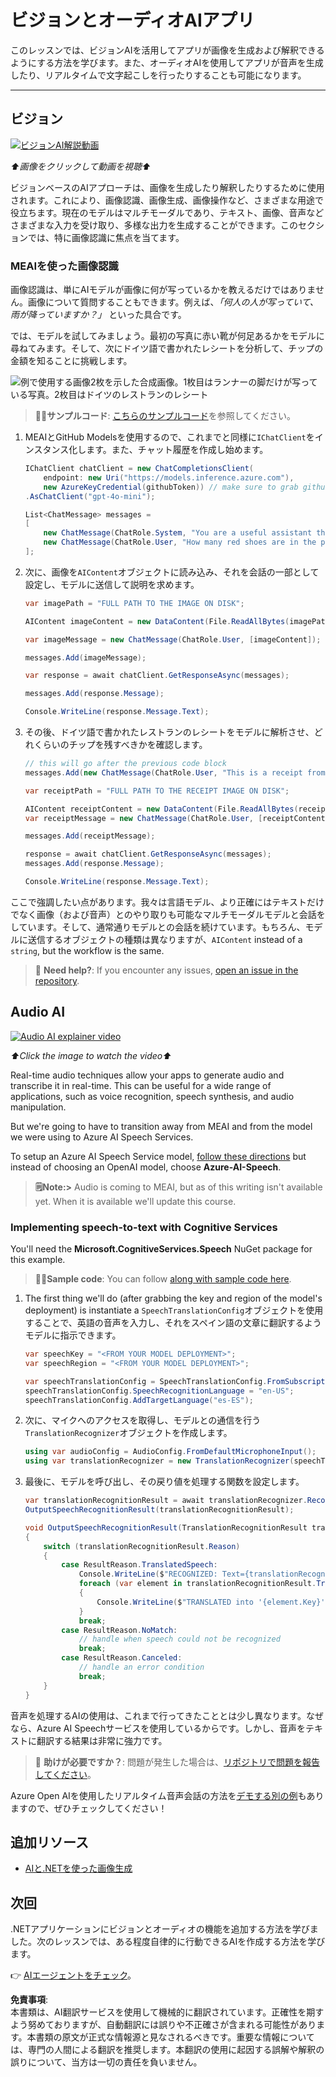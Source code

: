 # ビジョンとオーディオAIアプリ

このレッスンでは、ビジョンAIを活用してアプリが画像を生成および解釈できるようにする方法を学びます。また、オーディオAIを使用してアプリが音声を生成したり、リアルタイムで文字起こしを行ったりすることも可能になります。

---

## ビジョン

[![ビジョンAI解説動画](https://img.youtube.com/vi/QXbASt1KXuw/0.jpg)](https://youtu.be/QXbASt1KXuw?feature=shared)

_⬆️画像をクリックして動画を視聴⬆️_

ビジョンベースのAIアプローチは、画像を生成したり解釈したりするために使用されます。これにより、画像認識、画像生成、画像操作など、さまざまな用途で役立ちます。現在のモデルはマルチモーダルであり、テキスト、画像、音声などさまざまな入力を受け取り、多様な出力を生成することができます。このセクションでは、特に画像認識に焦点を当てます。

### MEAIを使った画像認識

画像認識は、単にAIモデルが画像に何が写っているかを教えるだけではありません。画像について質問することもできます。例えば、_「何人の人が写っていて、雨が降っていますか？」_ といった具合です。

では、モデルを試してみましょう。最初の写真に赤い靴が何足あるかをモデルに尋ねてみます。そして、次にドイツ語で書かれたレシートを分析して、チップの金額を知ることに挑戦します。

![例で使用する画像2枚を示した合成画像。1枚目はランナーの脚だけが写っている写真。2枚目はドイツのレストランのレシート](../../../translated_images/example-visual-image.e2fc4ffa5f01b3d65bb9bd5d23eebf97513bf486b761209b28fea06b63a11f6c.ja.png)

> 🧑‍💻**サンプルコード**: [こちらのサンプルコード](../../../03-CoreGenerativeAITechniques/src/Vision-01MEAI-GitHubModels)を参照してください。

1. MEAIとGitHub Modelsを使用するので、これまでと同様に`IChatClient`をインスタンス化します。また、チャット履歴を作成し始めます。

    ```csharp
    IChatClient chatClient = new ChatCompletionsClient(
        endpoint: new Uri("https://models.inference.azure.com"),
        new AzureKeyCredential(githubToken)) // make sure to grab githubToken from the secrets or environment
    .AsChatClient("gpt-4o-mini");

    List<ChatMessage> messages = 
    [
        new ChatMessage(ChatRole.System, "You are a useful assistant that describes images using a direct style."),
        new ChatMessage(ChatRole.User, "How many red shoes are in the photo?") // we'll start with the running photo
    ];
    ```

1. 次に、画像を`AIContent`オブジェクトに読み込み、それを会話の一部として設定し、モデルに送信して説明を求めます。

    ```csharp
    var imagePath = "FULL PATH TO THE IMAGE ON DISK";

    AIContent imageContent = new DataContent(File.ReadAllBytes(imagePath), "image/jpeg"); // the important part here is that we're loading it in bytes. The image could come from anywhere.

    var imageMessage = new ChatMessage(ChatRole.User, [imageContent]);

    messages.Add(imageMessage);

    var response = await chatClient.GetResponseAsync(messages);

    messages.Add(response.Message);

    Console.WriteLine(response.Message.Text);
    ```

1. その後、ドイツ語で書かれたレストランのレシートをモデルに解析させ、どれくらいのチップを残すべきかを確認します。

    ```csharp
    // this will go after the previous code block
    messages.Add(new ChatMessage(ChatRole.User, "This is a receipt from a lunch. I had the sausage. How much of a tip should I leave?"));

    var receiptPath = "FULL PATH TO THE RECEIPT IMAGE ON DISK";

    AIContent receiptContent = new DataContent(File.ReadAllBytes(receiptPath), "image/jpeg");
    var receiptMessage = new ChatMessage(ChatRole.User, [receiptContent]);

    messages.Add(receiptMessage);

    response = await chatClient.GetResponseAsync(messages);
    messages.Add(response.Message);

    Console.WriteLine(response.Message.Text);
    ```

ここで強調したい点があります。我々は言語モデル、より正確にはテキストだけでなく画像（および音声）とのやり取りも可能なマルチモーダルモデルと会話をしています。そして、通常通りモデルとの会話を続けています。もちろん、モデルに送信するオブジェクトの種類は異なりますが、`AIContent` instead of a `string`, but the workflow is the same.

> 🙋 **Need help?**: If you encounter any issues, [open an issue in the repository](https://github.com/microsoft/Generative-AI-for-beginners-dotnet/issues/new).

## Audio AI

[![Audio AI explainer video](https://img.youtube.com/vi/fuquPXRNqCo/0.jpg)](https://youtu.be/fuquPXRNqCo?feature=shared)

_⬆️Click the image to watch the video⬆️_

Real-time audio techniques allow your apps to generate audio and transcribe it in real-time. This can be useful for a wide range of applications, such as voice recognition, speech synthesis, and audio manipulation.

But we're going to have to transition away from MEAI and from the model we were using to Azure AI Speech Services.

To setup an Azure AI Speech Service model, [follow these directions](../02-SetupDevEnvironment/getting-started-azure-openai.md) but instead of choosing an OpenAI model, choose **Azure-AI-Speech**.

> **🗒️Note:>** Audio is coming to MEAI, but as of this writing isn't available yet. When it is available we'll update this course.

### Implementing speech-to-text with Cognitive Services

You'll need the **Microsoft.CognitiveServices.Speech** NuGet package for this example.

> 🧑‍💻**Sample code**: You can follow [along with sample code here](../../../03-CoreGenerativeAITechniques/src/Audio-01-SpeechMic).

1. The first thing we'll do (after grabbing the key and region of the model's deployment) is instantiate a `SpeechTranslationConfig`オブジェクトを使用することで、英語の音声を入力し、それをスペイン語の文章に翻訳するようモデルに指示できます。

    ```csharp
    var speechKey = "<FROM YOUR MODEL DEPLOYMENT>";
    var speechRegion = "<FROM YOUR MODEL DEPLOYMENT>";

    var speechTranslationConfig = SpeechTranslationConfig.FromSubscription(speechKey, speechRegion);
    speechTranslationConfig.SpeechRecognitionLanguage = "en-US";
    speechTranslationConfig.AddTargetLanguage("es-ES");
    ```

1. 次に、マイクへのアクセスを取得し、モデルとの通信を行う`TranslationRecognizer`オブジェクトを作成します。

    ```csharp
    using var audioConfig = AudioConfig.FromDefaultMicrophoneInput();
    using var translationRecognizer = new TranslationRecognizer(speechTranslationConfig, audioConfig);
    ```

1. 最後に、モデルを呼び出し、その戻り値を処理する関数を設定します。
   
    ```csharp
    var translationRecognitionResult = await translationRecognizer.RecognizeOnceAsync();
    OutputSpeechRecognitionResult(translationRecognitionResult);

    void OutputSpeechRecognitionResult(TranslationRecognitionResult translationRecognitionResult)
    {
        switch (translationRecognitionResult.Reason)
        {
            case ResultReason.TranslatedSpeech:
                Console.WriteLine($"RECOGNIZED: Text={translationRecognitionResult.Text}");
                foreach (var element in translationRecognitionResult.Translations)
                {
                    Console.WriteLine($"TRANSLATED into '{element.Key}': {element.Value}");
                }
                break;
            case ResultReason.NoMatch:
                // handle when speech could not be recognized
                break;
            case ResultReason.Canceled:
                // handle an error condition
                break;
        }
    }
    ```

音声を処理するAIの使用は、これまで行ってきたこととは少し異なります。なぜなら、Azure AI Speechサービスを使用しているからです。しかし、音声をテキストに翻訳する結果は非常に強力です。

> 🙋 **助けが必要ですか？**: 問題が発生した場合は、[リポジトリで問題を報告してください](https://github.com/microsoft/Generative-AI-for-beginners-dotnet/issues/new)。

Azure Open AIを使用したリアルタイム音声会話の方法を[デモする別の例](../../../03-CoreGenerativeAITechniques/src/Audio-02-RealTimeAudio)もありますので、ぜひチェックしてください！

## 追加リソース

- [AIと.NETを使った画像生成](https://learn.microsoft.com/dotnet/ai/quickstarts/quickstart-openai-generate-images?tabs=azd&pivots=openai)

## 次回

.NETアプリケーションにビジョンとオーディオの機能を追加する方法を学びました。次のレッスンでは、ある程度自律的に行動できるAIを作成する方法を学びます。

👉 [AIエージェントをチェック](./04-agents.md)。

**免責事項**:  
本書類は、AI翻訳サービスを使用して機械的に翻訳されています。正確性を期すよう努めておりますが、自動翻訳には誤りや不正確さが含まれる可能性があります。本書類の原文が正式な情報源と見なされるべきです。重要な情報については、専門の人間による翻訳を推奨します。本翻訳の使用に起因する誤解や解釈の誤りについて、当方は一切の責任を負いません。